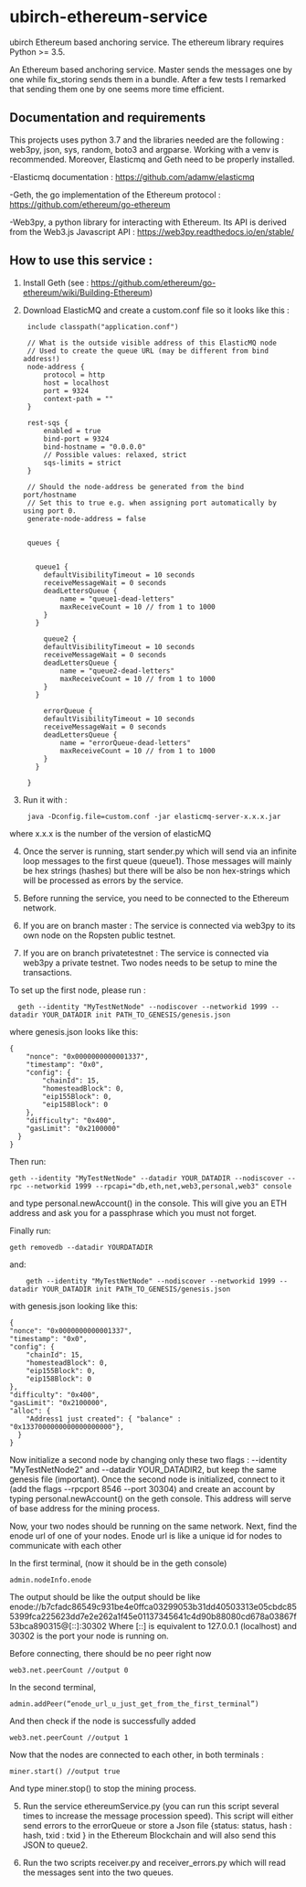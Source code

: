 # ubirch-ethereum-service
ubirch Ethereum based anchoring service. The ethereum library requires Python >= 3.5.

An Ethereum based anchoring service. Master sends the messages one by one while fix_storing sends them in a bundle.
After a few tests I remarked that sending them one by one seems more time efficient.

## Documentation and requirements
This projects uses python 3.7 and the libraries needed are the following :
web3py, json, sys, random, boto3 and argparse. Working with a venv is recommended.
Moreover, Elasticmq and Geth need to be properly installed.

-Elasticmq documentation : https://github.com/adamw/elasticmq

-Geth, the go implementation of the Ethereum protocol : https://github.com/ethereum/go-ethereum

-Web3py, a python library for interacting with Ethereum. Its API is derived from the Web3.js Javascript API : https://web3py.readthedocs.io/en/stable/
    
## How to use this service :

1. Install Geth (see : https://github.com/ethereum/go-ethereum/wiki/Building-Ethereum)

2. Download ElasticMQ and create a custom.conf file so it looks like this :


        include classpath("application.conf")

        // What is the outside visible address of this ElasticMQ node
        // Used to create the queue URL (may be different from bind address!)
        node-address {
            protocol = http
            host = localhost
            port = 9324
            context-path = ""
        }

        rest-sqs {
            enabled = true
            bind-port = 9324
            bind-hostname = "0.0.0.0"
            // Possible values: relaxed, strict
            sqs-limits = strict
        }

        // Should the node-address be generated from the bind port/hostname
        // Set this to true e.g. when assigning port automatically by using port 0.
        generate-node-address = false


        queues {


          queue1 {
            defaultVisibilityTimeout = 10 seconds
            receiveMessageWait = 0 seconds
            deadLettersQueue {
                name = "queue1-dead-letters"
                maxReceiveCount = 10 // from 1 to 1000
            }
          }

            queue2 {
            defaultVisibilityTimeout = 10 seconds
            receiveMessageWait = 0 seconds
            deadLettersQueue {
                name = "queue2-dead-letters"
                maxReceiveCount = 10 // from 1 to 1000
            }
          }

            errorQueue {
            defaultVisibilityTimeout = 10 seconds
            receiveMessageWait = 0 seconds
            deadLettersQueue {
                name = "errorQueue-dead-letters"
                maxReceiveCount = 10 // from 1 to 1000
            }
          }

        }

3. Run it with :

        java -Dconfig.file=custom.conf -jar elasticmq-server-x.x.x.jar

where x.x.x is the number of the version of elasticMQ

4. Once the server is running, start sender.py which will send via an infinite loop messages to the first queue (queue1). Those messages will mainly be hex strings (hashes) but there will be also be non hex-strings which will be processed as errors by the service.

5. Before running the service, you need to be connected to the Ethereum network.

  1. If you are on branch master :
  The service is connected via web3py to its own node on the Ropsten public testnet.



  2. If you are on branch privatetestnet :
  The service is connected via web3py a private testnet. Two nodes needs to be setup to mine the transactions.

  To set up the first node, please run :

      geth --identity "MyTestNetNode" --nodiscover --networkid 1999 --datadir YOUR_DATADIR init PATH_TO_GENESIS/genesis.json

where genesis.json looks like this:

    {
        "nonce": "0x0000000000001337",
        "timestamp": "0x0",
        "config": {
            "chainId": 15,
            "homesteadBlock": 0,
            "eip155Block": 0,
            "eip158Block": 0
        },
        "difficulty": "0x400",
        "gasLimit": "0x2100000"
      }
    }


Then run:

    geth --identity "MyTestNetNode" --datadir YOUR_DATADIR --nodiscover --rpc --networkid 1999 --rpcapi="db,eth,net,web3,personal,web3" console

and type personal.newAccount() in the console. This will give you an ETH address and ask you for a passphrase which you must not forget.

Finally run:

    geth removedb --datadir YOURDATADIR

and:

        geth --identity "MyTestNetNode" --nodiscover --networkid 1999 --datadir YOUR_DATADIR init PATH_TO_GENESIS/genesis.json

with genesis.json looking like this:

    {
    "nonce": "0x0000000000001337",
    "timestamp": "0x0",
    "config": {
        "chainId": 15,
        "homesteadBlock": 0,
        "eip155Block": 0,
        "eip158Block": 0
    },
    "difficulty": "0x400",
    "gasLimit": "0x2100000",
    "alloc": {
        "Address1 just created": { "balance" : "0x1337000000000000000000"},
      }
    }

Now initialize a second node by changing only these two flags : --identity "MyTestNetNode2" and --datadir YOUR_DATADIR2, but keep the same genesis file (important).
Once the second node is initialized, connect to it (add the flags --rpcport 8546 --port 30304) and create an account by typing personal.newAccount() on the geth console. This address will serve of base address for the mining process.

Now, your two nodes should be running on the same network. Next, find the enode url of one of your nodes.
Enode url is like a unique id for nodes to communicate with each other

In the first terminal, (now it should be in the geth console)

    admin.nodeInfo.enode

The output should be like the output should be like enode://b7cfadc86549c931be4e0ffca03299053b31dd40503313e05cbdc855399fca225623dd7e2e262a1f45e01137345641c4d90b88080cd678a03867f53bca890315@[::]:30302
Where [::] is equivalent to 127.0.0.1 (localhost) and 30302 is the port your node is running on.


Before connecting, there should be no peer right now

    web3.net.peerCount //output 0
    
In the second terminal,

    admin.addPeer(“enode_url_u_just_get_from_the_first_terminal”)
    
And then check if the node is successfully added

    web3.net.peerCount //output 1

Now that the nodes are connected to each other, in both terminals : 

    miner.start() //output true

And type miner.stop() to stop the mining process.

5. Run the service ethereumService.py (you can run this script several times to increase the message procession speed). This script will either send errors to the errorQueue or store a Json file {status: status, hash : hash, txid : txid } in the Ethereum Blockchain and will also send this JSON to queue2.

6. Run the two scripts receiver.py and receiver_errors.py which will read the messages sent into the two queues.
